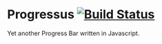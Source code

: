 # Progressus [![Build Status](https://travis-ci.org/jcsmorais/progressus.svg?branch=master)](https://travis-ci.org/jcsmorais/progressus)
Yet another Progress Bar written in Javascript.
